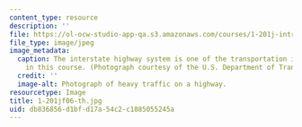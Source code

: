```yaml
---
content_type: resource
description: ''
file: https://ol-ocw-studio-app-qa.s3.amazonaws.com/courses/1-201j-introduction-to-transportation-systems-fall-2006/db836856d1bfd17a54c2c1885055245a_1-201jf06-th.jpg
file_type: image/jpeg
image_metadata:
  caption: The interstate highway system is one of the transportation issues discussed
    in this course. (Photograph courtesy of the U.S. Department of Transportation.)
  credit: ''
  image-alt: Photograph of heavy traffic on a highway.
resourcetype: Image
title: 1-201jf06-th.jpg
uid: db836856-d1bf-d17a-54c2-c1885055245a
---
```

